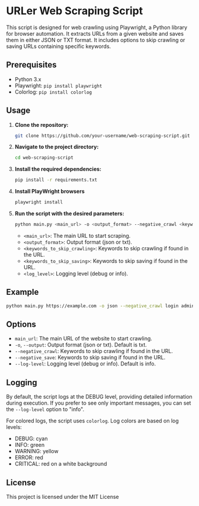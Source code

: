 # URLer Web Scraping Script

This script is designed for web crawling using Playwright, a Python library for browser automation. It extracts URLs from a given website and saves them in either JSON or TXT format. It includes options to skip crawling or saving URLs containing specific keywords.

## Prerequisites

- Python 3.x
- Playwright: `pip install playwright`
- Colorlog: `pip install colorlog`

## Usage

1. **Clone the repository:**

    ```bash
    git clone https://github.com/your-username/web-scraping-script.git
    ```

2. **Navigate to the project directory:**

    ```bash
    cd web-scraping-script
    ```

3. **Install the required dependencies:**

    ```bash
    pip install -r requirements.txt
    ```

4. **Install PlayWright browsers**

    ```bash
    playwright install
    ```
5. **Run the script with the desired parameters:**

    ```bash
    python main.py <main_url> -o <output_format> --negative_crawl <keywords_to_skip_crawling> --negative_save <keywords_to_skip_saving> --log-level <log_level>
    ```

    - `<main_url>`: The main URL to start scraping.
    - `<output_format>`: Output format (json or txt).
    - `<keywords_to_skip_crawling>`: Keywords to skip crawling if found in the URL.
    - `<keywords_to_skip_saving>`: Keywords to skip saving if found in the URL.
    - `<log_level>`: Logging level (debug or info).

## Example

```bash
python main.py https://example.com -o json --negative_crawl login admin --negative_save logout --log-level info
```

## Options

- `main_url`: The main URL of the website to start crawling.
- `-o`, `--output`: Output format (json or txt). Default is txt.
- `--negative_crawl`: Keywords to skip crawling if found in the URL.
- `--negative_save`: Keywords to skip saving if found in the URL.
- `--log-level`: Logging level (debug or info). Default is info.

## Logging

By default, the script logs at the DEBUG level, providing detailed information during execution. If you prefer to see only important messages, you can set the `--log-level` option to "info".

For colored logs, the script uses `colorlog`. Log colors are based on log levels:
- DEBUG: cyan
- INFO: green
- WARNING: yellow
- ERROR: red
- CRITICAL: red on a white background

## License

This project is licensed under the MIT License
